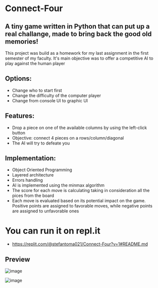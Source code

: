 # Connect-Four


## A tiny game written in Python that can put up a real challange, made to bring back the good old memories!

This project was build as a homework for my last assignment in the first semester of my faculty. It's main objective was to offer a competitive AI to play against the human player

## Options:
* Change who to start first
* Change the difficulty of the computer player
* Change from console UI to graphic UI

## Features:
* Drop a piece on one of the available columns by using the left-click button
* Objective: connect 4 pieces on a rows/column/diagonal
* The AI will try to defeate you

## Implementation:
* Object Oriented Programming
* Layered architecture
* Errors handling
* AI is implemented using the minmax algorithm
* The score for each move is calculating taking in consideration all the pices from the board
* Each move is evaluated based on its potential impact on the game. Positive points are assigned to favorable moves, while negative points are assigned to unfavorable ones

# You can run it on repl.it
* https://replit.com/@stefantoma021/Connect-Four?v=1#README.md

## Preview

![image](https://github.com/Stefan2114/Connect-Four/assets/147135917/9e2ef7d7-8964-4909-88ad-be867d583127)

![image](https://github.com/Stefan2114/Connect-Four/assets/147135917/e02cdf5f-b615-4da4-8ffe-58415dec273b)

